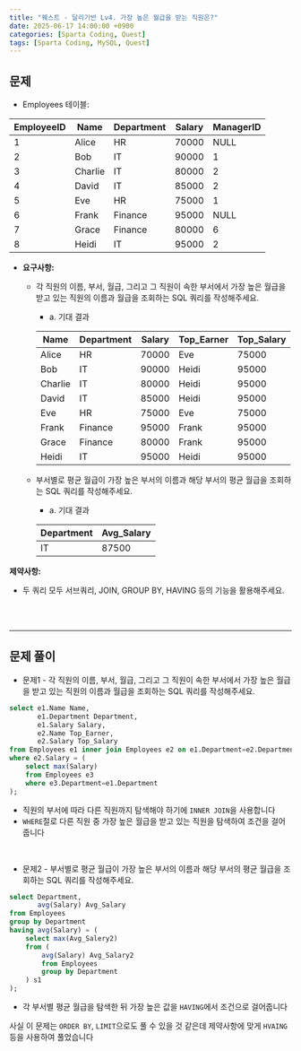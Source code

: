 ```yaml
---
title: "퀘스트 - 달리기반 Lv4. 가장 높은 월급을 받는 직원은?"
date: 2025-06-17 14:00:00 +0900
categories: [Sparta Coding, Quest]
tags: [Sparta Coding, MySQL, Quest]
---
```


## 문제

- Employees 테이블:   
  
| EmployeeID | Name    | Department | Salary | ManagerID |
| ---------- | ------- | ---------- | ------ | --------- |
| 1          | Alice   | HR         | 70000  | NULL      |
| 2          | Bob     | IT         | 90000  | 1         |
| 3          | Charlie | IT         | 80000  | 2         |
| 4          | David   | IT         | 85000  | 2         |
| 5          | Eve     | HR         | 75000  | 1         |
| 6          | Frank   | Finance    | 95000  | NULL      |
| 7          | Grace   | Finance    | 80000  | 6         |
| 8          | Heidi   | IT         | 95000  | 2         |
   

- **요구사항:**
    - 각 직원의 이름, 부서, 월급, 그리고 그 직원이 속한 부서에서 가장 높은 월급을 받고 있는 직원의 이름과 월급을 조회하는 SQL 쿼리를 작성해주세요.   
        - a. 기대 결과   
        
        | Name    | Department | Salary | Top_Earner | Top_Salary |
        | ------- | ---------- | ------ | ---------- | ---------- |
        | Alice   | HR         | 70000  | Eve        | 75000      |
        | Bob     | IT         | 90000  | Heidi      | 95000      |
        | Charlie | IT         | 80000  | Heidi      | 95000      |
        | David   | IT         | 85000  | Heidi      | 95000      |
        | Eve     | HR         | 75000  | Eve        | 75000      |
        | Frank   | Finance    | 95000  | Frank      | 95000      |
        | Grace   | Finance    | 80000  | Frank      | 95000      |
        | Heidi   | IT         | 95000  | Heidi      | 95000      |


    - 부서별로 평균 월급이 가장 높은 부서의 이름과 해당 부서의 평균 월급을 조회하는 SQL 쿼리를 작성해주세요.   
        - a. 기대 결과   

        | Department | Avg_Salary |
        | ---------- | ---------- |
        | IT         | 87500      |

**제약사항:**
- 두 쿼리 모두 서브쿼리, JOIN, GROUP BY, HAVING 등의 기능을 활용해주세요.   

<br><br>

- - -
## 문제 풀이   

- 문제1 - 각 직원의 이름, 부서, 월급, 그리고 그 직원이 속한 부서에서 가장 높은 월급을 받고 있는 직원의 이름과 월급을 조회하는 SQL 쿼리를 작성해주세요.   
```sql
select e1.Name Name,
       e1.Department Department,
       e1.Salary Salary,
       e2.Name Top_Earner,
       e2.Salary Top_Salary
from Employees e1 inner join Employees e2 on e1.Department=e2.Department
where e2.Salary = (
    select max(Salary)
    from Employees e3
    where e3.Department=e1.Department
);
```   
   
- 직원의 부서에 따라 다른 직원까지 탐색해야 하기에 `INNER JOIN`을 사용합니다   
- `WHERE`절로 다른 직원 중 가장 높은 월급을 받고 있는 직원을 탐색하여 조건을 걸어줍니다   

<br>

- 문제2 - 부서별로 평균 월급이 가장 높은 부서의 이름과 해당 부서의 평균 월급을 조회하는 SQL 쿼리를 작성해주세요.   
```sql
select Department,
       avg(Salary) Avg_Salary
from Employees
group by Department
having avg(Salary) = (
    select max(Avg_Salery2)
    from (
        avg(Salary) Avg_Salary2
        from Employees
        group by Department
    ) s1
);
```

- 각 부서별 평균 월급을 탐색한 뒤 가장 높은 값을 `HAVING`에서 조건으로 걸어줍니다   
   
사실 이 문제는 `ORDER BY`, `LIMIT`으로도 풀 수 있을 것 같은데 제약사항에 맞게 `HVAING` 등을 사용하여 풀었습니다   